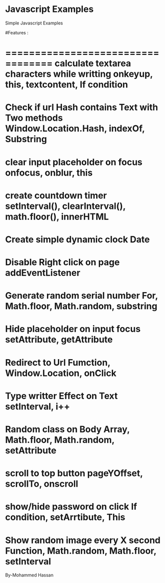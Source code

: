 # Javascript Examples
Simple Javascript Examples

#Features : 

==================================
calculate textarea characters while writting
onkeyup, this, textcontent, If condition
==================================
Check if url Hash contains Text with Two methods
Window.Location.Hash, indexOf, Substring
==================================
clear input placeholder on focus
onfocus, onblur, this
==================================
create countdown timer
setInterval(), clearInterval(), math.floor(), innerHTML
==================================
Create simple dynamic clock
Date
==================================
Disable Right click on page
addEventListener
==================================
Generate random serial number
For, Math.floor, Math.random, substring
==================================
Hide placeholder on input focus
setAttribute, getAttribute
==================================
Redirect to Url
Fumction, Window.Location, onClick
==================================
Type writter Effect on Text
setInterval, i++
==================================
Random class on Body
Array, Math.floor, Math.random, setAttribute
==================================
scroll to top button
pageYOffset, scrollTo, onscroll
==================================
show/hide password on click
If condition, setArrtibute, This
==================================
Show random image every X second
Function, Math.random, Math.floor, setInterval
==================================

By-Mohammed Hassan
